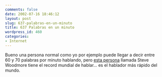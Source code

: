 ```yaml
---
comments: false
date: 2002-07-16 18:46:12
layout: post
slug: 637-palabras-en-un-minuto
title: 637 Palabras en un minuto
wordpress_id: 460
categories:
- Internet
---
```


Bueno una persona normal como yo por ejemplo puede llegar a decir entre 60 y 70 palabras por minuto hablando, pero [esta persona](http://www.proteus.demon.co.uk/talk.htm) llamada Steve Woodmore tiene el record mundial de hablar… es el hablador más rápido del mundo.




 
